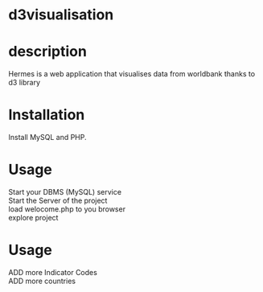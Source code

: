 # d3visualisation<br>

# description<br>

Hermes is a web application that visualises data from worldbank thanks to d3 library<br>

# Installation<br>

Install MySQL and PHP.<br>


# Usage<br>

Start your DBMS (MySQL) service<br>
Start the Server of the project<br>
load welocome.php to you browser<br>
explore project<br>



# Usage<br>

ADD more Indicator Codes<br>
ADD more countries<br>
